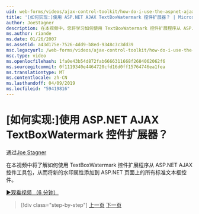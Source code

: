 ```yaml
---
uid: web-forms/videos/ajax-control-toolkit/how-do-i-use-the-aspnet-ajax-textboxwatermark-control-extender
title: '[如何实现:]使用 ASP.NET AJAX TextBoxWatermark 控件扩展器？ | Microsoft Docs'
author: JoeStagner
description: 在本视频中，您将学习如何使用 TextBoxWatermark 控件扩展程序从 ASP.NET AJAX 控件工具包，其中添加新的水印属性...
ms.author: riande
ms.date: 01/26/2007
ms.assetid: a43d175e-7526-4dd9-b8ed-9348c3c3dd39
msc.legacyurl: /web-forms/videos/ajax-control-toolkit/how-do-i-use-the-aspnet-ajax-textboxwatermark-control-extender
msc.type: video
ms.openlocfilehash: 1fa0e43b54d872fab6666311668f2684062062f6
ms.sourcegitcommit: 0f1119340e4464720cfd16d0ff15764746ea1fea
ms.translationtype: MT
ms.contentlocale: zh-CN
ms.lasthandoff: 04/09/2019
ms.locfileid: "59419816"
---
```

# <a name="how-do-i-use-the-aspnet-ajax-textboxwatermark-control-extender"></a>[如何实现:]使用 ASP.NET AJAX TextBoxWatermark 控件扩展器？

通过[Joe Stagner](https://github.com/JoeStagner)

在本视频中将了解如何使用 TextBoxWatermark 控件扩展程序从 ASP.NET AJAX 控件工具包，从而将新的水印属性添加到 ASP.NET 页面上的所有标准文本框控件。

[&#9654;观看视频 （6 分钟）](https://channel9.msdn.com/Blogs/ASP-NET-Site-Videos/how-do-i-use-the-aspnet-ajax-textboxwatermark-control-extender)

> [!div class="step-by-step"]
> [上一页](how-do-i-use-the-aspnet-ajax-cascadingdropdown-control-extender.md)
> [下一页](how-do-i-use-the-aspnet-ajax-popup-control-extender.md)
